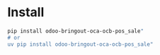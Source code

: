 # Install

```bash
pip install odoo-bringout-oca-ocb-pos_sale"
# or
uv pip install odoo-bringout-oca-ocb-pos_sale"
```
